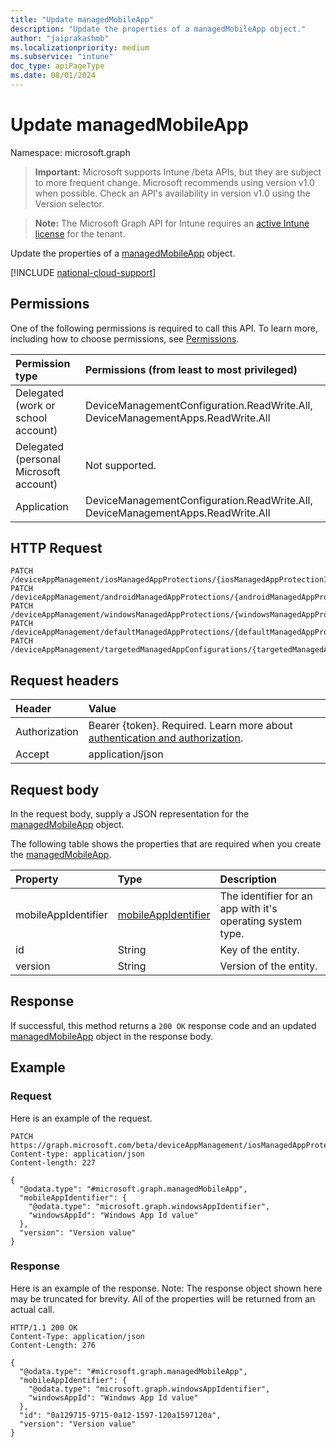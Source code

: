 ```yaml
---
title: "Update managedMobileApp"
description: "Update the properties of a managedMobileApp object."
author: "jaiprakashmb"
ms.localizationpriority: medium
ms.subservice: "intune"
doc_type: apiPageType
ms.date: 08/01/2024
---
```


# Update managedMobileApp

Namespace: microsoft.graph

> **Important:** Microsoft supports Intune /beta APIs, but they are subject to more frequent change. Microsoft recommends using version v1.0 when possible. Check an API's availability in version v1.0 using the Version selector.

> **Note:** The Microsoft Graph API for Intune requires an [active Intune license](https://go.microsoft.com/fwlink/?linkid=839381) for the tenant.

Update the properties of a [managedMobileApp](../resources/intune-mam-managedmobileapp.md) object.

[!INCLUDE [national-cloud-support](../../includes/all-clouds.md)]

## Permissions
One of the following permissions is required to call this API. To learn more, including how to choose permissions, see [Permissions](/graph/permissions-reference).

|Permission type|Permissions (from least to most privileged)|
|:---|:---|
|Delegated (work or school account)|DeviceManagementConfiguration.ReadWrite.All, DeviceManagementApps.ReadWrite.All|
|Delegated (personal Microsoft account)|Not supported.|
|Application|DeviceManagementConfiguration.ReadWrite.All, DeviceManagementApps.ReadWrite.All|

## HTTP Request
<!-- {
  "blockType": "ignored"
}
-->
``` http
PATCH /deviceAppManagement/iosManagedAppProtections/{iosManagedAppProtectionId}/apps/{managedMobileAppId}
PATCH /deviceAppManagement/androidManagedAppProtections/{androidManagedAppProtectionId}/apps/{managedMobileAppId}
PATCH /deviceAppManagement/windowsManagedAppProtections/{windowsManagedAppProtectionId}/apps/{managedMobileAppId}
PATCH /deviceAppManagement/defaultManagedAppProtections/{defaultManagedAppProtectionId}/apps/{managedMobileAppId}
PATCH /deviceAppManagement/targetedManagedAppConfigurations/{targetedManagedAppConfigurationId}/apps/{managedMobileAppId}
```

## Request headers
|Header|Value|
|:---|:---|
|Authorization|Bearer {token}. Required. Learn more about [authentication and authorization](/graph/auth/auth-concepts).|
|Accept|application/json|

## Request body
In the request body, supply a JSON representation for the [managedMobileApp](../resources/intune-mam-managedmobileapp.md) object.

The following table shows the properties that are required when you create the [managedMobileApp](../resources/intune-mam-managedmobileapp.md).

|Property|Type|Description|
|:---|:---|:---|
|mobileAppIdentifier|[mobileAppIdentifier](../resources/intune-mam-mobileappidentifier.md)|The identifier for an app with it's operating system type.|
|id|String|Key of the entity.|
|version|String|Version of the entity.|



## Response
If successful, this method returns a `200 OK` response code and an updated [managedMobileApp](../resources/intune-mam-managedmobileapp.md) object in the response body.

## Example

### Request
Here is an example of the request.
``` http
PATCH https://graph.microsoft.com/beta/deviceAppManagement/iosManagedAppProtections/{iosManagedAppProtectionId}/apps/{managedMobileAppId}
Content-type: application/json
Content-length: 227

{
  "@odata.type": "#microsoft.graph.managedMobileApp",
  "mobileAppIdentifier": {
    "@odata.type": "microsoft.graph.windowsAppIdentifier",
    "windowsAppId": "Windows App Id value"
  },
  "version": "Version value"
}
```

### Response
Here is an example of the response. Note: The response object shown here may be truncated for brevity. All of the properties will be returned from an actual call.
``` http
HTTP/1.1 200 OK
Content-Type: application/json
Content-Length: 276

{
  "@odata.type": "#microsoft.graph.managedMobileApp",
  "mobileAppIdentifier": {
    "@odata.type": "microsoft.graph.windowsAppIdentifier",
    "windowsAppId": "Windows App Id value"
  },
  "id": "0a129715-9715-0a12-1597-120a1597120a",
  "version": "Version value"
}
```
